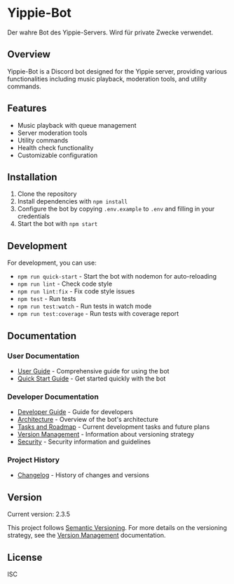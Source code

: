 # Yippie-Bot

Der wahre Bot des Yippie-Servers. Wird für private Zwecke verwendet.

## Overview

Yippie-Bot is a Discord bot designed for the Yippie server, providing various functionalities including music playback, moderation tools, and utility commands.

## Features

- Music playback with queue management
- Server moderation tools
- Utility commands
- Health check functionality
- Customizable configuration

## Installation

1. Clone the repository
2. Install dependencies with `npm install`
3. Configure the bot by copying `.env.example` to `.env` and filling in your credentials
4. Start the bot with `npm start`

## Development

For development, you can use:
- `npm run quick-start` - Start the bot with nodemon for auto-reloading
- `npm run lint` - Check code style
- `npm run lint:fix` - Fix code style issues
- `npm test` - Run tests
- `npm run test:watch` - Run tests in watch mode
- `npm run test:coverage` - Run tests with coverage report

## Documentation

### User Documentation
- [User Guide](docs/user-guide.md) - Comprehensive guide for using the bot
- [Quick Start Guide](docs/quick-start.md) - Get started quickly with the bot

### Developer Documentation
- [Developer Guide](docs/developer-guide.md) - Guide for developers
- [Architecture](docs/architecture.md) - Overview of the bot's architecture
- [Tasks and Roadmap](docs/tasks.md) - Current development tasks and future plans
- [Version Management](docs/versioning.md) - Information about versioning strategy
- [Security](docs/security.md) - Security information and guidelines

### Project History
- [Changelog](CHANGELOG.md) - History of changes and versions

## Version

Current version: 2.3.5

This project follows [Semantic Versioning](https://semver.org/). For more details on the versioning strategy, see the [Version Management](docs/versioning.md) documentation.

## License

ISC
